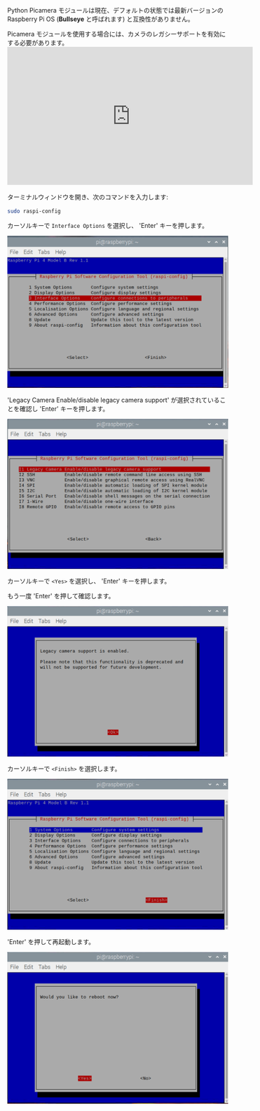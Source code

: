Python Picamera モジュールは現在、デフォルトの状態では最新バージョンの Raspberry Pi OS (**Bullseye** と呼ばれます) と互換性がありません。

Picamera モジュールを使用する場合には、カメラのレガシーサポートを有効にする必要があります。 <iframe width="560" height="315" src="https://www.youtube.com/embed/E7KPSc_Xr24" title="YouTube ビデオプレーヤー" frameborder="0" allow="accelerometer; autoplay; clipboard-write; encrypted-media; gyroscope; picture-in-picture" allowfullscreen mark="crwd-mark"></iframe>

ターミナルウィンドウを開き、次のコマンドを入力します:

```bash
sudo raspi-config
```

カーソルキーで `Interface Options` を選択し、 'Enter' キーを押します。

![interface options が選択された状態](images/interface-options.png)

'Legacy Camera Enable/disable legacy camera support' が選択されていることを確認し 'Enter' キーを押します。

![レガシーカメラが選択された状態](images/enable-legacy.png)

カーソルキーで `<Yes>` を選択し、 'Enter' キーを押します。

もう一度 'Enter' を押して確認します。

![レガシーカメラサポートについて表示する [OK] がハイライトされた画面](images/ok.png)

カーソルキーで `<Finish>` を選択します。

![[Finish] がハイライトされた状態](images/finish.png)

'Enter' を押して再起動します。

![再起動を選択](images/reboot.png)


